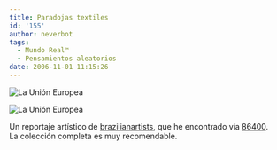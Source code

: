 ```yaml
---
title: Paradojas textiles
id: '155'
author: neverbot
tags:
  - Mundo Real™
  - Pensamientos aleatorios
date: 2006-11-01 11:15:26
---
```


![La Unión Europea](./europeunion01.jpg "La Unión Europea")

![La Unión Europea](./europeunion02.jpg "La Unión Europea")

Un reportaje artístico de [brazilianartists](http://www.brazilianartists.net/home/flags/), que he encontrado vía [86400](http://86400.es/2006/10/08/conoce-tu-mundo/).  
La colección completa es muy recomendable.